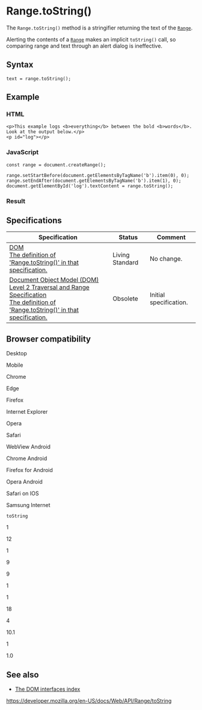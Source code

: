 Range.toString()
================

The `Range.toString()` method is a stringifier returning the text of the [`Range`](../range).

Alerting the contents of a [`Range`](../range) makes an implicit `toString()` call, so comparing range and text through an alert dialog is ineffective.

Syntax
------

    text = range.toString();

Example
-------

### HTML

    <p>This example logs <b>everything</b> between the bold <b>words</b>. Look at the output below.</p>
    <p id="log"></p>

### JavaScript

    const range = document.createRange();

    range.setStartBefore(document.getElementsByTagName('b').item(0), 0);
    range.setEndAfter(document.getElementsByTagName('b').item(1), 0);
    document.getElementById('log').textContent = range.toString();

### Result

Specifications
--------------

<table><thead><tr class="header"><th>Specification</th><th>Status</th><th>Comment</th></tr></thead><tbody><tr class="odd"><td><a href="https://dom.spec.whatwg.org/#dom-range-stringifier">DOM<br />
<span class="small">The definition of 'Range.toString()' in that specification.</span></a></td><td><span class="spec-living">Living Standard</span></td><td>No change.</td></tr><tr class="even"><td><a href="https://www.w3.org/TR/DOM-Level-2-Traversal-Range/ranges.html#Level2-Range-method-toString">Document Object Model (DOM) Level 2 Traversal and Range Specification<br />
<span class="small">The definition of 'Range.toString()' in that specification.</span></a></td><td><span class="spec-obsolete">Obsolete</span></td><td>Initial specification.</td></tr></tbody></table>

Browser compatibility
---------------------

Desktop

Mobile

Chrome

Edge

Firefox

Internet Explorer

Opera

Safari

WebView Android

Chrome Android

Firefox for Android

Opera Android

Safari on IOS

Samsung Internet

`toString`

1

12

1

9

9

1

1

18

4

10.1

1

1.0

See also
--------

-   [The DOM interfaces index](../document_object_model)

<a href="https://developer.mozilla.org/en-US/docs/Web/API/Range/toString" class="_attribution-link">https://developer.mozilla.org/en-US/docs/Web/API/Range/toString</a>
